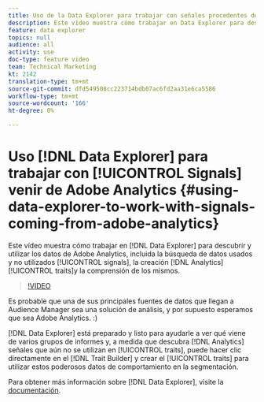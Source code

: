 ```yaml
---
title: Uso de la Data Explorer para trabajar con señales procedentes de Adobe Analytics
description: Este vídeo muestra cómo trabajar en Data Explorer para descubrir y utilizar los datos de Adobe Analytics, incluida la búsqueda de señales utilizadas y no utilizadas, la creación de características de Analytics y la comprensión de los datos.
feature: data explorer
topics: null
audience: all
activity: use
doc-type: feature video
team: Technical Marketing
kt: 2142
translation-type: tm+mt
source-git-commit: dfd549508cc223714bdb07ac6fd2aa31e6ca5586
workflow-type: tm+mt
source-wordcount: '166'
ht-degree: 0%

---
```



# Uso [!DNL Data Explorer] para trabajar con [!UICONTROL Signals] venir de Adobe Analytics {#using-data-explorer-to-work-with-signals-coming-from-adobe-analytics}

Este vídeo muestra cómo trabajar en [!DNL Data Explorer] para descubrir y utilizar los datos de Adobe Analytics, incluida la búsqueda de datos usados y no utilizados [!UICONTROL signals], la creación [!DNL Analytics][!UICONTROL traits]y la comprensión de los mismos.

>[!VIDEO](https://video.tv.adobe.com/v/25150/?quality=12)

Es probable que una de sus principales fuentes de datos que llegan a Audience Manager sea una solución de análisis, y por supuesto esperamos que sea Adobe Analytics. :)

[!DNL Data Explorer] está preparado y listo para ayudarle a ver qué viene de varios grupos de informes y, a medida que descubra [!DNL Analytics] señales que aún no se utilizan en [!UICONTROL traits], puede hacer clic directamente en el [!DNL Trait Builder] y crear el [!UICONTROL traits] para utilizar estos poderosos datos de comportamiento en la segmentación.

Para obtener más información sobre [!DNL Data Explorer], visite la [documentación](https://experiencecloud.adobe.com/resources/help/en_US/aam/data-explorer.html).